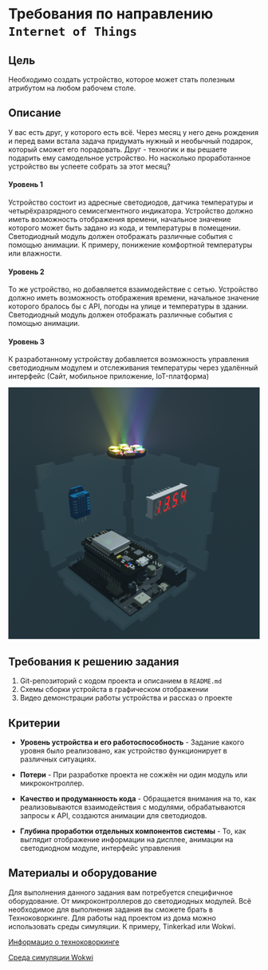 # Требования по направлению `Internet of Things`

## Цель

Необходимо создать устройство, которое может стать полезным атрибутом на любом рабочем столе.
## Описание

У вас есть друг, у которого есть всё. Через месяц у него день рождения и перед вами встала задача придумать нужный и необычный подарок, который сможет его порадовать. Друг - техногик и вы решаете подарить ему самодельное устройство. Но насколько проработанное устройство вы успеете собрать за этот месяц?
#### Уровень 1
Устройство состоит из адресные светодиодов, датчика температуры и четырёхразрядного семисегментного индикатора. Устройство должно иметь возможность отображения времени, начальное значение которого может быть задано из кода, и температуры в помещении. Светодиодный модуль должен отображать различные события с помощью анимации. К примеру, понижение комфортной температуры или влажности.
#### Уровень 2
То же устройство, но добавляется взаимодействие с сетью. Устройство должно иметь возможность отображения времени, начальное значение которого бралось бы с API, погоды на улице и температуры в здании. Светодиодный модуль должен отображать различные события с помощью анимации.
#### Уровень 3
К разработанному устройству добавляется возможность управления светодиодным модулем и отслеживания температуры через удалённый интерфейс (Сайт, мобильное приложение, IoT-платформа)

![диаграмма](img/IoT.png)

## Требования к решению задания

1. Git-репозиторий с кодом проекта и описанием в `README.md`
2. Схемы сборки устройста в графическом отображении
3. Видео демонстрации работы устройства и рассказ о проекте

## Критерии

* **Уровень устройства и его работоспособность** - Задание какого уровня было реализовано, как устройство функционирует в различных ситуациях.
  
* **Потери** - При разработке проекта не сожжён ни один модуль или микроконтроллер.
  
* **Качество и продуманность кода** - Обращается внимания на то, как реализовываются взаимодействия с модулями, обрабатываются запросы к API, создаются анимации для светодиодов.

* **Глубина проработки отдельных компонентов системы** - То, как выглядит отображение информации на дисплее, анимации на светодиодном модуле, интерфейс управления
## Материалы и оборудование

Для выполнения данного задания вам потребуется специфичное оборудование. От микроконтроллеров до светодиодных модулей. Всё необходимое для выполнения задания вы сможете брать в Техноковоркинге. Для работы над проектом из дома можно использовать среды симуляции. К примеру, Tinkerkad или Wokwi.

[Информацио о техноковоркинге](https://www.mirea.ru/education/megalaboratories/tekhnokovorking/)

[Среда симуляции Wokwi](https://wokwi.com/)

